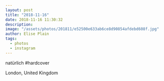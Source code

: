 ```yaml
---
layout: post
title: "2018-11-16"
date: 2018-11-16 11:30:32
description: 
image: "/assets/photos/201811/e52500e633ab6ce8d90854afdebd608f.jpg"
author: Elise Plain
tags: 
  - photos
  - instagram
---
```


natürlich #hardcover
<p></p>
London, United Kingdom